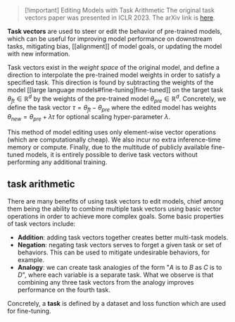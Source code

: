 >[!important] Editing Models with Task Arithmetic
>The original task vectors paper was presented in ICLR 2023. The arXiv link is [here](https://arxiv.org/abs/2212.04089).

**Task vectors** are used to steer or edit the behavior of pre-trained models, which can be useful for improving model performance on downstream tasks, mitigating bias, [[alignment]] of model goals, or updating the model with new information. 

Task vectors exist in the *weight space* of the original model, and define a direction to interpolate the pre-trained model weights in order to satisfy a specified task. This direction is found by subtracting the weights of the model [[large language models#fine-tuning|fine-tuned]] on the target task $\theta_{ft} \in \mathbb{R}^d$ by the weights of the pre-trained model $\theta_{pre} \in \mathbb{R}^d$. Concretely, we define the task vector $\tau = \theta_{ft} - \theta_{pre}$  where the edited model has weights $\theta_{new} = \theta_{pre} + \lambda \tau$ for optional scaling hyper-parameter $\lambda$.

This method of model editing uses only element-wise vector operations (which are computationally cheap). We also incur no extra inference-time memory or compute. Finally, due to the multitude of publicly available fine-tuned models, it is entirely possible to derive task vectors without performing any additional training.

## task arithmetic
There are many benefits of using task vectors to edit models, chief among them being the ability to combine multiple task vectors using basic vector operations in order to achieve more complex goals. Some basic properties of task vectors include:
- **Addition**: adding task vectors together creates better multi-task models.
- **Negation**: negating task vectors serves to forget a given task or set of behaviors. This can be used to mitigate undesirable behaviors, for example.
- **Analogy**: we can create task analogies of the form "$A$ is to $B$ as $C$ is to $D$", where each variable is a separate task. What we observe is that combining any three task vectors from the analogy improves performance on the fourth task.

Concretely, a **task** is defined by a dataset and loss function which are used for fine-tuning.
